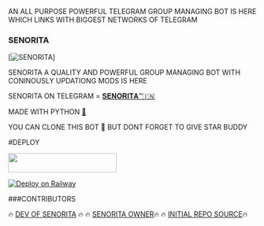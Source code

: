  AN ALL PURPOSE POWERFUL TELEGRAM GROUP MANAGING BOT IS HERE WHICH LINKS WITH BIGGEST NETWORKS OF TELEGRAM 


### SENORITA
[![SENORITA](https://telegra.ph/file/8a65bbd1968902d7b16e4.jpg)]


SENORITA A QUALITY AND POWERFUL GROUP MANAGING BOT WITH CONINOUSLY UPDATIONG MODS IS HERE 

SENORITA ON TELEGRAM = [𝐒𝐄𝐍𝐎𝐑𝐈𝐓𝐀™🇮🇳](t.me/misssenoria_bot)

MADE WITH PYTHON [🐍](https://telegra.ph/file/ffdc755f87d70504bcccb.jpg)

YOU CAN CLONE THIS BOT 🥰 BUT DONT FORGET TO GIVE STAR BUDDY 

#DEPLOY

<p align="left"><a href="https://heroku.com/deploy?template=https://github.com/mlocoders/senorita"> <img src="https://img.shields.io/badge/Deploy%20To%20Heroku-orange?style=for-the-badge&logo=heroku" width="220" height="38.45"/></a></p>


[![Deploy on Railway](https://railway.app/button.svg)](https://railway.app/new/template?template=https%3A%2F%2Fgithub.com%2FArnabXD%2FTGVCBot&envs=API_ID%2CAPI_HASH%2CBOT_TOKEN%2CLOG_CHANNEL%2CSESSION%2CCODEC&optionalEnvs=CODEC&API_IDDesc=Get+API_ID+from+https%3A%2F%2Fmy.telegram.org%2Fapps.&API_HASHDesc=Get+API_HASH+from+https%3A%2F%2Fmy.telegram.org%2Fapps.&BOT_TOKENDesc=Bot+Token+from+%40BotFather&LOG_CHANNELDesc=LOG+Channel+ID+%28Make+sure+bot+and+VC+User+are+added+in+the+group%29&SESSIONDesc=GramJS%2FTelethon+Session+of+the+VC+User%22&CODECDesc=Custom+FFMPEG+Codec)


###CONTRIBUTORS

🔥 [DEV OF SENORITA](https://t.me/your_handler) 🔥
🔥 [SENORITA OWNER](https://t.me/mbbs_lover)🔥
🔥 [INITIAL REPO SOURCE](https://t.me/Surv_ivor)🔥





